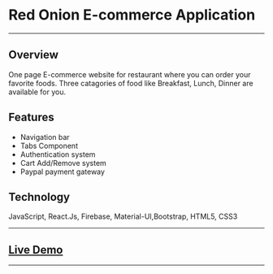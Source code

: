 # Red Onion E-commerce Application
---
## Overview
One page E-commerce website for restaurant where you can order your favorite foods. Three catagories of food like Breakfast, Lunch, Dinner are available for you.

## Features
* Navigation bar
* Tabs Component
* Authentication system
* Cart Add/Remove system
* Paypal payment gateway

## Technology
JavaScript, React.Js, Firebase, Material-UI,Bootstrap, HTML5, CSS3

---
[Live Demo](https://red-onion-5071e.firebaseapp.com/)
-
---
